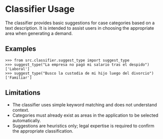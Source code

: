 # Classifier Usage

The classifier provides basic suggestions for case categories based on a text
description.  It is intended to assist users in choosing the appropriate area
when generating a demand.

## Examples

```
>>> from src.classifier.suggest_type import suggest_type
>>> suggest_type("La empresa no pagó mi salario tras el despido")
['Laboral']
>>> suggest_type("Busco la custodia de mi hijo luego del divorcio")
['Familiar']
```

## Limitations

- The classifier uses simple keyword matching and does not understand context.
- Categories must already exist as areas in the application to be selected
  automatically.
- Suggestions are heuristics only; legal expertise is required to confirm the
  appropriate classification.
